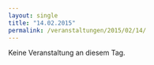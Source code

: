 ```yaml
---
layout: single
title: "14.02.2015"
permalink: /veranstaltungen/2015/02/14/
---
```


Keine Veranstaltung an diesem Tag.
